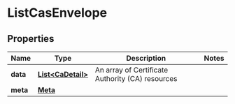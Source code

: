 

# ListCasEnvelope


## Properties

| Name | Type | Description | Notes |
|------------ | ------------- | ------------- | -------------|
|**data** | [**List&lt;CaDetail&gt;**](CaDetail.md) | An array of Certificate Authority (CA) resources |  |
|**meta** | [**Meta**](Meta.md) |  |  |



